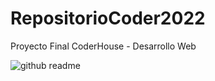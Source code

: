 # RepositorioCoder2022
Proyecto Final CoderHouse - Desarrollo Web

![github readme](https://user-images.githubusercontent.com/80178829/165331544-841f70ac-a3e9-4704-833f-65f7485643de.jpg)


